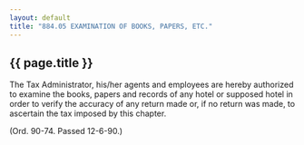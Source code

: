 ```yaml
---
layout: default 
title: "884.05 EXAMINATION OF BOOKS, PAPERS, ETC."
---
```


{{ page.title }}
----------------

The Tax Administrator, his/her agents and employees are hereby
authorized to examine the books, papers and records of any hotel or
supposed hotel in order to verify the accuracy of any return made or, if
no return was made, to ascertain the tax imposed by this chapter.

(Ord. 90-74. Passed 12-6-90.)
